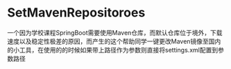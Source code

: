 # SetMavenRepositoroes
一个因为学校课程SpringBoot需要使用Maven仓库，而默认仓库位于境外，下载速度以及稳定性极差的原因，而产生的这个帮助同学一键更改Maven镜像至国内的小工具，在使用的的时候如果带上路径作为参数则直接将settings.xml配置到参数路径
